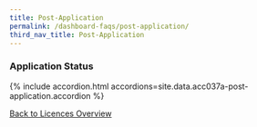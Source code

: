 ```yaml
---
title: Post-Application
permalink: /dashboard-faqs/post-application/
third_nav_title: Post-Application
---
```


### Application Status

{% include accordion.html accordions=site.data.acc037a-post-application.accordion %}

[Back to Licences Overview](/licences/)